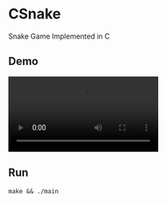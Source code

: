 # CSnake

Snake Game Implemented in C

## Demo

![demo](./demo.mov)

## Run

```console
make && ./main
```
